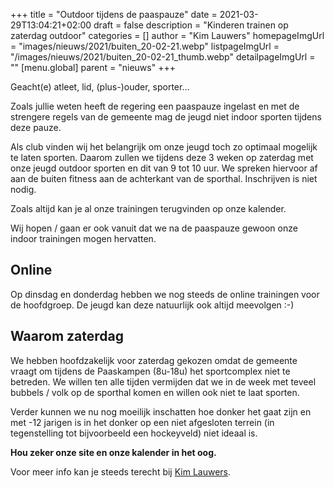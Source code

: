 +++
title = "Outdoor tijdens de paaspauze"
date = 2021-03-29T13:04:21+02:00
draft = false
description = "Kinderen trainen op zaterdag outdoor"
categories = []
author = "Kim Lauwers"
homepageImgUrl = "images/nieuws/2021/buiten_20-02-21.webp"
listpageImgUrl = "/images/nieuws/2021/buiten_20-02-21_thumb.webp"
detailpageImgUrl = ""
[menu.global]
    parent = "nieuws"
+++

Geacht(e) atleet, lid, (plus-)ouder, sporter…

Zoals jullie weten heeft de regering een paaspauze ingelast en met de strengere regels van de gemeente mag de jeugd niet indoor sporten tijdens deze pauze.

Als club vinden wij het belangrijk om onze jeugd toch zo optimaal mogelijk te laten sporten.
Daarom zullen we tijdens deze 3 weken op zaterdag met onze jeugd outdoor sporten en dit van 9 tot 10 uur.
We spreken hiervoor af aan de buiten fitness aan de achterkant van de sporthal. 
Inschrijven is niet nodig.

Zoals altijd kan je al onze trainingen terugvinden op onze kalender.

Wij hopen / gaan er ook vanuit dat we na de paaspauze gewoon onze indoor trainingen mogen hervatten.

## Online
Op dinsdag en donderdag hebben we nog steeds de online trainingen voor de hoofdgroep. De jeugd kan deze natuurlijk ook altijd meevolgen :-)

## Waarom zaterdag
We hebben hoofdzakelijk voor zaterdag gekozen omdat de gemeente vraagt om tijdens de Paaskampen (8u-18u) het sportcomplex niet te betreden.
We willen ten alle tijden vermijden dat we in de week met teveel bubbels / volk op de sporthal komen en willen ook niet te laat sporten.

Verder kunnen we nu nog moeilijk inschatten hoe donker het gaat zijn en met -12 jarigen is in het donker op een niet afgesloten terrein (in tegenstelling tot bijvoorbeeld een hockeyveld) niet ideaal is.


**Hou zeker onze site en onze kalender in het oog.**

Voor meer info kan je steeds terecht bij [Kim Lauwers](https://www.invictokeerbergen.be/trainers/#Kim_Lauwers).